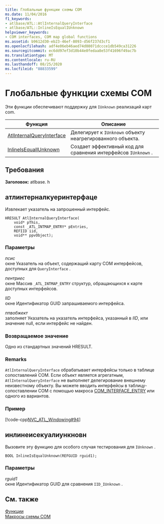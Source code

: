 ```yaml
---
title: Глобальные функции схемы COM
ms.date: 11/04/2016
f1_keywords:
- atlbase/ATL::AtlInternalQueryInterface
- atlbase/ATL::InlineIsEqualIUnknown
helpviewer_keywords:
- COM interfaces, COM map global functions
ms.assetid: b9612d30-eb23-46ef-8093-d56f237d3cf1
ms.openlocfilehash: adf4e06eb46aed74d08071dccce1db549ca31226
ms.sourcegitcommit: ec6dd97ef3d10b44e0fedaa8e53f41696f49ac7b
ms.translationtype: MT
ms.contentlocale: ru-RU
ms.lasthandoff: 08/25/2020
ms.locfileid: "88833599"
---
```

# <a name="com-map-global-functions"></a>Глобальные функции схемы COM

Эти функции обеспечивают поддержку для `IUnknown` реализаций карт com.

|Функция|Описание|
|-|-|
|[AtlInternalQueryInterface](#atlinternalqueryinterface)|Делегирует к `IUnknown` объекту неагрегированного объекта.|
|[InlineIsEqualIUnknown](#inlineisequaliunknown)|Создает эффективный код для сравнения интерфейсов `IUnknown` .|

## <a name="requirements"></a>Требования

**Заголовок:** atlbase. h

## <a name="atlinternalqueryinterface"></a><a name="atlinternalqueryinterface"></a> атлинтерналкуеринтерфаце

Извлекает указатель на запрошенный интерфейс.

```
HRESULT AtlInternalQueryInterface(
    void* pThis,
    const _ATL_INTMAP_ENTRY* pEntries,
    REFIID iid,
    void** ppvObject);
```

### <a name="parameters"></a>Параметры

*псис*<br/>
окне Указатель на объект, содержащий карту COM интерфейсов, доступных для `QueryInterface` .

*пентриес*<br/>
окне Массив `_ATL_INTMAP_ENTRY` структур, обращающихся к карте доступных интерфейсов.

*IID*<br/>
окне Идентификатор GUID запрашиваемого интерфейса.

*ппвобжект*<br/>
заполняет Указатель на указатель интерфейса, указанный в *IID*, или значение null, если интерфейс не найден.

### <a name="return-value"></a>Возвращаемое значение

Одно из стандартных значений HRESULT.

### <a name="remarks"></a>Remarks

`AtlInternalQueryInterface` обрабатывает интерфейсы только в таблице сопоставлений COM. Если объект является агрегатным, `AtlInternalQueryInterface` не выполняет делегирование внешнему неизвестному объекту. Вы можете вводить интерфейсы в таблицу-сопоставлении COM с помощью макроса [COM_INTERFACE_ENTRY](com-interface-entry-macros.md#com_interface_entry) или одного из вариантов.

### <a name="example"></a>Пример

[!code-cpp[NVC_ATL_Windowing#94](../../atl/codesnippet/cpp/com-map-global-functions_1.cpp)]

## <a name="inlineisequaliunknown"></a><a name="inlineisequaliunknown"></a> инлинеисекуалиункновн

Вызовите эту функцию для особого случая тестирования для `IUnknown` .

```
BOOL InlineIsEqualUnknown(REFGUID rguid1);
```

### <a name="parameters"></a>Параметры

*rguid1*<br/>
окне Идентификатор GUID для сравнения `IID_IUnknown` .

## <a name="see-also"></a>См. также

[Функции](../../atl/reference/atl-functions.md)<br/>
[Макросы схемы COM](../../atl/reference/com-map-macros.md)
